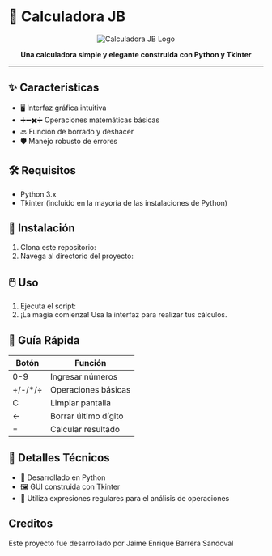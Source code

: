 # 🧮 Calculadora JB

<p align="center">
  <img src="https://via.placeholder.com/150?text=Calc+JB" alt="Calculadora JB Logo">
</p>

<p align="center">
  <strong>Una calculadora simple y elegante construida con Python y Tkinter</strong>
</p>

---

## ✨ Características

- 🖥️ Interfaz gráfica intuitiva
- ➕➖✖️➗ Operaciones matemáticas básicas
- 🔙 Función de borrado y deshacer
- 🛡️ Manejo robusto de errores

## 🛠️ Requisitos

- Python 3.x
- Tkinter (incluido en la mayoría de las instalaciones de Python)

## 🚀 Instalación

1. Clona este repositorio:
2. Navega al directorio del proyecto:

## 🖱️ Uso

1. Ejecuta el script:
2. ¡La magia comienza! Usa la interfaz para realizar tus cálculos.

## 🔢 Guía Rápida

| Botón | Función |
|-------|---------|
| 0-9   | Ingresar números |
| +/-/*/÷ | Operaciones básicas |
| C     | Limpiar pantalla |
| ←     | Borrar último dígito |
| =     | Calcular resultado |

## 🔬 Detalles Técnicos

- 🐍 Desarrollado en Python
- 🖼️ GUI construida con Tkinter
- 🧠 Utiliza expresiones regulares para el análisis de operaciones

## Creditos

Este proyecto fue desarrollado por Jaime Enrique Barrera Sandoval
